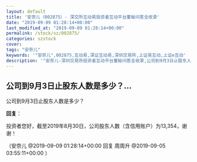 ```yaml
---
layout: default
title: '安奈儿（002875）- 深交所互动易投资者互动平台董秘问答全收录'
date: "2019-09-09 01:28:14+00:00"
last_modified_at: "2019-09-09 01:28:14+00:00"
permalink: /stock/sz/002875/
categories: szstock
cover: 
tags: "安奈儿"
keywords: '"安奈儿",002875,互动易,深证互动易,深圳交易所,上证易互动,上证e互动'
description: '"安奈儿-深圳交易所投资者互动平台董秘问答全收录,公司到9月3日止股东人数是多少？"'
---
```


## 公司到9月3日止股东人数是多少？...

公司到9月3日止股东人数是多少？

**回复**：

投资者您好，截至2019年8月30日，公司股东人数（含信用账户）为13,354，谢谢！ 

（安奈儿  @2019-09-09 01:28:14+00:00 回复 周周升  @2019-09-05 03:55:11+00:00 ）

